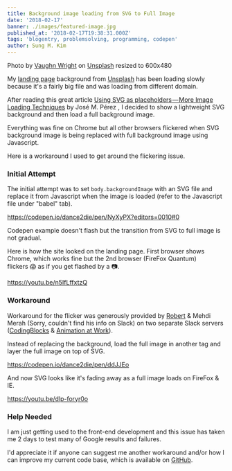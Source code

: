 ```yaml
---
title: Background image loading from SVG to Full Image
date: '2018-02-17'
banner: ./images/featured-image.jpg
published_at: '2018-02-17T19:38:31.000Z'
tags: 'blogentry, problemsolving, programming, codepen'
author: Sung M. Kim
---
```


Photo by [Vaughn Wright](https://unsplash.com/photos/okyXCkrhHHg?utm_source=unsplash&utm_medium=referral&utm_content=creditCopyText) on [Unsplash](https://unsplash.com/search/photos/around?utm_source=unsplash&utm_medium=referral&utm_content=creditCopyText) resized to 600x480

My [landing page](http://www.sungkim.co/) background from [Unsplash](https://unsplash.com/) has been loading slowly because it's a fairly big file and was loading from different domain.

After reading this great article [Using SVG as placeholders — More Image Loading Techniques](https://jmperezperez.com/svg-placeholders/) by José M. Pérez , I decided to show a lightweight SVG background and then load a full background image.

Everything was fine on Chrome but all other browsers flickered when SVG background image is being replaced with full background image using Javascript.

Here is a workaround I used to get around the flickering issue.

### Initial Attempt

The initial attempt was to set `body.backgroundImage` with an SVG file and replace it from Javascript when the image is loaded (refer to the Javascript file under "babel" tab).

https://codepen.io/dance2die/pen/NyXyPX?editors=0010#0

Codepen example doesn't flash but the transition from SVG to full image is not gradual.

Here is how the site looked on the landing page. First browser shows Chrome, which works fine but the 2nd browser (FireFox Quantum) flickers 😱 as if you get flashed by a 📷.

https://youtu.be/n5IfLffxtzQ

### Workaround

Workaround for the flicker was generously provided by [Robert](https://twitter.com/bytefluxio) & Mehdi Merah (Sorry, couldn't find his info on Slack) on two separate Slack servers ([CodingBlocks](https://www.codingblocks.net/slack/) & [Animation at Work](https://damp-lake-50659.herokuapp.com/)).

Instead of replacing the background, load the full image in another tag and layer the full image on top of SVG.

https://codepen.io/dance2die/pen/ddJJEo

And now SVG looks like it's fading away as a full image loads on FireFox & IE.

https://youtu.be/dlp-foryr0o

### Help Needed

I am just getting used to the front-end development and this issue has taken me 2 days to test many of Google results and failures.

I'd appreciate it if anyone can suggest me another workaround and/or how I can improve my current code base, which is available on [GitHub](https://github.com/dance2die/dance2die.github.io).

